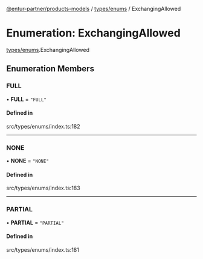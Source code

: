 [@entur-partner/products-models](../README.md) / [types/enums](../modules/types_enums.md) / ExchangingAllowed

# Enumeration: ExchangingAllowed

[types/enums](../modules/types_enums.md).ExchangingAllowed

## Enumeration Members

### FULL

• **FULL** = ``"FULL"``

#### Defined in

src/types/enums/index.ts:182

___

### NONE

• **NONE** = ``"NONE"``

#### Defined in

src/types/enums/index.ts:183

___

### PARTIAL

• **PARTIAL** = ``"PARTIAL"``

#### Defined in

src/types/enums/index.ts:181
